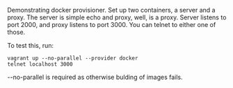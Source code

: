 Demonstrating docker provisioner. Set up two containers, a server and a proxy. The server is simple echo and proxy, well, is a proxy. Server listens to port 2000, and proxy listens to port 3000. You can telnet to either one of those.

To test this, run:

    vagrant up --no-parallel --provider docker
    telnet localhost 3000

--no-parallel is required as otherwise bulding of images fails.
